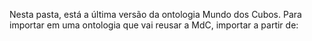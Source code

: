 Nesta pasta, está a última versão da ontologia Mundo dos Cubos.
Para importar em uma ontologia que vai reusar a MdC, importar a partir de:

